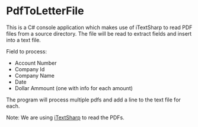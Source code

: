 # PdfToLetterFile

This is a C# console application which makes use of iTextSharp to read PDF files from a source directory. The file will be read to extract fields and insert into a text file. 

Field to process: 

- Account Number
- Company Id
- Company Name
- Date
- Dollar Ammount (one with info for each amount)

The program will process multiple pdfs and add a line to the text file for each. 

Note: We are using [iTextSharp](https://www.nuget.org/packages/iTextSharp) to read the PDFs.